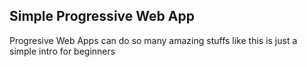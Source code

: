 ## Simple Progressive Web App

 Progresive Web Apps can do so many amazing stuffs like this is just a simple intro for beginners
 